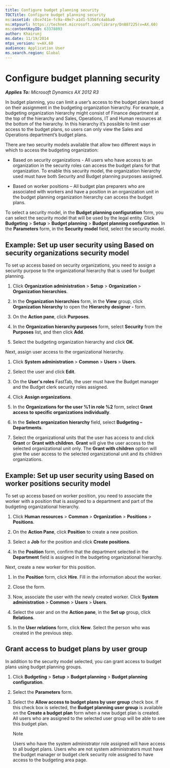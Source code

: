 ```yaml
---
title: Configure budget planning security
TOCTitle: Configure budget planning security
ms:assetid: c0ce741e-fc9a-49e7-a1d1-5356fc4abba0
ms:mtpsurl: https://technet.microsoft.com/library/Dn887225(v=AX.60)
ms:contentKeyID: 63378893
author: Khairunj
ms.date: 11/19/2014
mtps_version: v=AX.60
audience: Application User
ms.search.region: Global
---
```


# Configure budget planning security 


_**Applies To:** Microsoft Dynamics AX 2012 R3_

In budget planning, you can limit a user’s access to the budget plans based on their assignment in the budgeting organization hierarchy. For example, a budgeting organization hierarchy might consist of Finance department at the top of the hierarchy and Sales, Operations, IT and Human resources at the bottom of the hierarchy. In this hierarchy it’s possible to limit user access to the budget plans, so users can only view the Sales and Operations department’s budget plans.

There are two security models available that allow two different ways in which to access the budgeting organization:

  - Based on security organizations - All users who have access to an organization in the security roles can access the budget plans for that organization. To enable this security model, the organization hierarchy used must have both Security and Budget planning purposes assigned.

  - Based on worker positions – All budget plan preparers who are associated with workers and have a position in an organization unit in the budget planning organization hierarchy can access the budget plans.

To select a security model, in the **Budget planning configuration** form, you can select the security model that will be used by the legal entity. Click **Budgeting** \> **Setup** \> **Budget planning** \> **Budget planning configuration**. In the **Parameters** form, in the **Security model** field, select the security model.

## Example: Set up user security using Based on security organizations security model

To set up access based on security organizations, you need to assign a security purpose to the organizational hierarchy that is used for budget planning.

1.  Click **Organization administration** \> **Setup** \> **Organization** \> **Organization hierarchies**.

2.  In the **Organization hierarchies** form, in the **View** group, click **Organization hierarchy** to open the **Hierarchy designer -** form.

3.  On the **Action pane**, click **Purposes**.

4.  In the **Organization hierarchy purposes** form, select **Security** from the **Purposes** list, and then click **Add**.

5.  Select the budgeting organization hierarchy and click **OK**.

Next, assign user access to the organizational hierarchy.

1.  Click **System administration** \> **Common** \> **Users** \> **Users**.

2.  Select the user and click **Edit**.

3.  On the **User's roles** FastTab, the user must have the Budget manager and the Budget clerk security roles assigned.

4.  Click **Assign organizations**.

5.  In the **Organizations for the user %1 in role %2** form, select **Grant access to specific organizations individually**.

6.  In the **Select organization hierarchy** field, select **Budgeting – Departments**.

7.  Select the organizational units that the user has access to and click **Grant** or **Grant with children**. **Grant** will give the user access to the selected organizational unit only. The **Grant with children** option will give the user access to the selected organizational unit and its children organizations.

## Example: Set up user security using Based on worker positions security model

To set up access based on worker position, you need to associate the worker with a position that is assigned to a department and part of the budgeting organizational hierarchy.

1.  Click **Human resources** \> **Common** \> **Organization** \> **Positions** \> **Positions**.

2.  On the **Action Pane**, click **Position** to create a new position.

3.  Select a **Job** for the position and click **Create positions**.

4.  In the **Position** form, confirm that the department selected in the **Department** field is assigned in the budgeting organizational hierarchy.

Next, create a new worker for this position.

1.  In the **Position** form, click **Hire**. Fill in the information about the worker.

2.  Close the form.

3.  Now, associate the user with the newly created worker. Click **System administration** \> **Common** \> **Users** \> **Users**.

4.  Select the user and on the **Action pane**, in the **Set up** group, click **Relations**.

5.  In the **User relations** form, click **New**. Select the person who was created in the previous step.

## Grant access to budget plans by user group

In addition to the security model selected, you can grant access to budget plans using budget planning groups.

1.  Click **Budgeting** \> **Setup** \> **Budget planning** \> **Budget planning configuration**.

2.  Select the **Parameters** form.

3.  Select the **Allow access to budget plans by user group** check box. If this check box is selected, the **Budget planning user group** is available on the **Create a budget plan** form when a new budget plan is created. All users who are assigned to the selected user group will be able to see this budget plan.
    

    > [!NOTE]
    > <P>Users who have the system administrator role assigned will have access to all budget plans. Users who are not system administrators must have the budget manager or budget clerk security role assigned to have access to the budgeting area page.</P>


  


